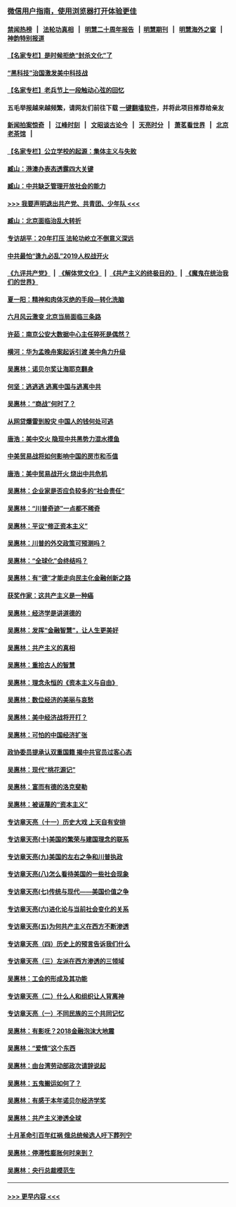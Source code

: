 ### [微信用户指南，使用浏览器打开体验更佳](https://github.com/gfw-breaker/banned-news1/blob/master/indexes/wechat-guide.md?t=0)
#### [禁闻热榜](热点新闻.md?t=0)  &nbsp;&nbsp;|&nbsp;&nbsp; [法轮功真相](https://github.com/gfw-breaker/truth/blob/master/README.md?t=0) &nbsp;&nbsp;|&nbsp;&nbsp; [明慧二十周年报告](https://github.com/gfw-breaker/mh-reports/blob/master/README.md?t=0) &nbsp;&nbsp;|&nbsp;&nbsp;[明慧期刊](https://github.com/gfw-breaker/mh-qikan) &nbsp;&nbsp;|&nbsp;&nbsp; [明慧海外之窗](https://github.com/gfw-breaker/mh-news/blob/master/README.md?t=0) &nbsp;&nbsp;|&nbsp;&nbsp; [神韵特别报道](https://github.com/gfw-breaker/mh-news/blob/master/shenyun.md?t=0)
#### [【名家专栏】是时候拒绝“封杀文化”了](../pages/nsc423/n11814093.md?t=02170755) 
#### [“黑科技”治国激发美中科技战](../pages/nsc423/n11638056.md?t=02170755) 
#### [【名家专栏】老兵节上一段触动心弦的回忆](../pages/nsc423/n11646016.md?t=02170755) 
#### 五毛举报越来越频繁，请网友们前往下载 [一键翻墙软件](https://github.com/gfw-breaker/ssr-accounts)，并将此项目推荐给亲友
#### [新闻拍案惊奇](https://github.com/gfw-breaker/banned-news1/blob/master/pages/link4.md) &nbsp;&nbsp;|&nbsp;&nbsp; [江峰时刻](https://github.com/gfw-breaker/banned-news1/blob/master/pages/link4.md) &nbsp;&nbsp;|&nbsp;&nbsp; [文昭谈古论今](https://github.com/gfw-breaker/banned-news1/blob/master/pages/link4.md) &nbsp;&nbsp;|&nbsp;&nbsp; [天亮时分](https://github.com/gfw-breaker/banned-news1/blob/master/pages/link4.md) &nbsp;&nbsp;|&nbsp;&nbsp; [萧茗看世界](https://github.com/gfw-breaker/banned-news1/blob/master/pages/link4.md) &nbsp;&nbsp;|&nbsp;&nbsp; [北京老茶馆](https://github.com/gfw-breaker/banned-news1/blob/master/pages/link4.md) &nbsp;&nbsp;|&nbsp;&nbsp; 
#### [【名家专栏】公立学校的起源：集体主义与失败](../pages/nsc423/n11601833.md?t=02170755) 
#### [臧山：港澳办表态透露四大关键](../pages/nsc423/n11421628.md?t=02170755) 
#### [臧山：中共缺乏管理开放社会的能力](../pages/nsc423/n11407457.md?t=02170755) 
#### [>>> 我要声明退出共产党、共青团、少年队 <<<](https://github.com/begood0513/goodnews/blob/master/quit/letter.md) 
#### [臧山：北京面临治乱大转折](../pages/nsc423/n11406895.md?t=02170755) 
#### [专访胡平：20年打压 法轮功屹立不倒意义深远](../pages/nsc423/n11398800.md?t=02170755) 
#### [中共最怕“逢九必乱”2019人权战开火](../pages/nsc423/n11385248.md?t=02170755) 
#### [《九评共产党》](https://github.com/begood0513/9ping.md/blob/master/README.md) &nbsp;|&nbsp; [《解体党文化》](../../../../jtdwh.md/blob/master/README.md)  &nbsp;|&nbsp; [《共产主义的终极目的》](../../../../gczydzjmd.md/blob/master/README.md) &nbsp;|&nbsp; [《魔鬼在统治我们的世界》](../../../../mgztzwmdsj.md/blob/master/README.md) 
#### [夏一阳：精神和肉体灭绝的手段—转化洗脑](../pages/nsc423/n11368250.md?t=02170755) 
#### [六月风云激变 北京当局面临三条路](../pages/nsc423/n11313668.md?t=02170755) 
#### [许茹：南京公安大数据中心主任猝死是偶然？](../pages/nsc423/n11064744.md?t=02170755) 
#### [横河：华为孟晚舟案起诉引渡 美中角力升级](../pages/nsc423/n11027230.md?t=02170755) 
#### [吴惠林：诺贝尔奖让海耶克翻身](../pages/nsc423/n10890049.md?t=02170755) 
#### [何坚：逃逃逃 逃离中国与逃离中共](../pages/nsc423/n10592891.md?t=02170755) 
#### [吴惠林：“商战”何时了？](../pages/nsc423/n10573558.md?t=02170755) 
#### [从网贷爆雷到股灾 中国人的钱何处可逃](../pages/nsc423/n10572800.md?t=02170755) 
#### [唐浩：美中交火 隐现中共黑势力混水摸鱼](../pages/nsc423/n10544040.md?t=02170755) 
#### [中美贸易战将如何影响中国的房市和币值](../pages/nsc423/n10543697.md?t=02170755) 
#### [唐浩：美中贸易战开火 烧出中共危机](../pages/nsc423/n10540126.md?t=02170755) 
#### [吴惠林：企业家是否应负较多的“社会责任”](../pages/nsc423/n10535022.md?t=02170755) 
#### [吴惠林：“川普奇迹”一点都不稀奇](../pages/nsc423/n10512808.md?t=02170755) 
#### [吴惠林：平议“修正资本主义”](../pages/nsc423/n10495724.md?t=02170755) 
#### [吴惠林：川普的外交政策可预测吗？](../pages/nsc423/n10462387.md?t=02170755) 
#### [吴惠林：“全球化”会终结吗？](../pages/nsc423/n10452838.md?t=02170755) 
#### [吴惠林：有“德”才能走向民主化金融创新之路](../pages/nsc423/n10432292.md?t=02170755) 
#### [获奖作家：这共产主义是一种癌](../pages/nsc423/n10431541.md?t=02170755) 
#### [吴惠林：经济学是讲道德的](../pages/nsc423/n10398014.md?t=02170755) 
#### [吴惠林：发挥“金融智慧”，让人生更美好](../pages/nsc423/n10375019.md?t=02170755) 
#### [吴惠林：共产主义的真相](../pages/nsc423/n10351394.md?t=02170755) 
#### [吴惠林：重拾古人的智慧](../pages/nsc423/n10337691.md?t=02170755) 
#### [吴惠林：理念永恒的《资本主义与自由》](../pages/nsc423/n10316274.md?t=02170755) 
#### [吴惠林：数位经济的美丽与哀愁](../pages/nsc423/n10292946.md?t=02170755) 
#### [吴惠林：美中经济战将开打？](../pages/nsc423/n10258825.md?t=02170755) 
#### [吴惠林：可怕的中国经济扩张](../pages/nsc423/n10219147.md?t=02170755) 
#### [政协委员提承认双重国籍 揭中共官员过客心态](../pages/nsc423/n10208809.md?t=02170755) 
#### [吴惠林：现代“桃花源记”](../pages/nsc423/n10185234.md?t=02170755) 
#### [吴惠林：富而有德的洛克斐勒](../pages/nsc423/n10142264.md?t=02170755) 
#### [吴惠林：被诬蔑的“资本主义”](../pages/nsc423/n10124816.md?t=02170755) 
#### [专访章天亮（十一）历史大戏 上天自有安排](../pages/nsc423/n10094905.md?t=02170755) 
#### [专访章天亮(十)美国的繁荣与建国理念的联系](../pages/nsc423/n10094899.md?t=02170755) 
#### [专访章天亮(九)美国的左右之争和川普执政](../pages/nsc423/n10094889.md?t=02170755) 
#### [专访章天亮(八)怎么看待美国的一些社会现象](../pages/nsc423/n10094857.md?t=02170755) 
#### [专访章天亮(七)传统与现代——美国价值之争](../pages/nsc423/n10093140.md?t=02170755) 
#### [专访章天亮(六)进化论与当前社会变化的关系](../pages/nsc423/n10092036.md?t=02170755) 
#### [专访章天亮(五)为何共产主义在西方不断渗透](../pages/nsc423/n10083620.md?t=02170755) 
#### [专访章天亮（四）历史上的预言告诉我们什么](../pages/nsc423/n10083606.md?t=02170755) 
#### [专访章天亮（三）左派在西方渗透的三领域](../pages/nsc423/n10081115.md?t=02170755) 
#### [吴惠林：工会的形成及其功能](../pages/nsc423/n10080633.md?t=02170755) 
#### [专访章天亮（二）什么人和组织让人背离神](../pages/nsc423/n10076637.md?t=02170755) 
#### [专访章天亮（一）不同民族的三个共同记忆](../pages/nsc423/n10074188.md?t=02170755) 
#### [吴惠林：有影呒？2018金融泡沫大地震](../pages/nsc423/n10040534.md?t=02170755) 
#### [吴惠林：“爱情”这个东西](../pages/nsc423/n10019423.md?t=02170755) 
#### [吴惠林：由台湾劳动部政次请辞说起](../pages/nsc423/n9979679.md?t=02170755) 
#### [吴惠林：五鬼搬运如何了？](../pages/nsc423/n9925338.md?t=02170755) 
#### [吴惠林：有感于本年诺贝尔经济学奖](../pages/nsc423/n9871883.md?t=02170755) 
#### [吴惠林：共产主义渗透全球](../pages/nsc423/n9812748.md?t=02170755) 
#### [十月革命引百年红祸 俄总统候选人吁下葬列宁](../pages/nsc423/n9810182.md?t=02170755) 
#### [吴惠林：停滞性膨胀何时来到？](../pages/nsc423/n9764136.md?t=02170755) 
#### [吴惠林：央行总裁模范生](../pages/nsc423/n9728134.md?t=02170755) 

----
#### [ >>> 更早内容 <<< ](../indexes/nsc423-earlier.md)
